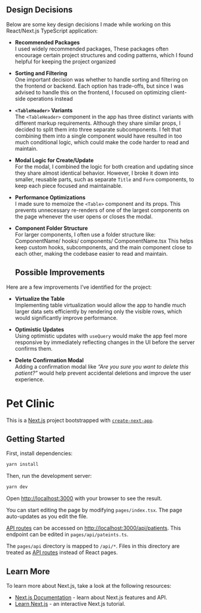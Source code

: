 ## Design Decisions

Below are some key design decisions I made while working on this React/Next.js TypeScript application:

- **Recommended Packages**  
  I used widely recommended packages, These packages often encourage certain project structures and coding patterns, which I found helpful for keeping the project organized

- **Sorting and Filtering**  
  One important decision was whether to handle sorting and filtering on the frontend or backend. Each option has trade-offs, but since I was advised to handle this on the frontend, I focused on optimizing client-side operations instead
- **`<TableHeader>` Variants**  
  The `<TableHeader>` component in the app has three distinct variants with different markup requirements. Although they share similar props, I decided to split them into three separate subcomponents. I felt that combining them into a single component would have resulted in too much conditional logic, which could make the code harder to read and maintain.

- **Modal Logic for Create/Update**  
  For the modal, I combined the logic for both creation and updating since they share almost identical behavior. However, I broke it down into smaller, reusable parts, such as separate `Title` and `Form` components, to keep each piece focused and maintainable.

- **Performance Optimizations**  
  I made sure to memoize the `<Table>` component and its props. This prevents unnecessary re-renders of one of the largest components on the page whenever the user opens or closes the modal.

- **Component Folder Structure**  
  For larger components, I often use a folder structure like:
  ComponentName/
    hooks/
    components/
    ComponentName.tsx
  This helps keep custom hooks, subcomponents, and the main component close to each other, making the codebase easier to read and maintain.

  ## Possible Improvements

Here are a few improvements I’ve identified for the project:

- **Virtualize the Table**  
  Implementing table virtualization would allow the app to handle much larger data sets efficiently by rendering only the visible rows, which would significantly improve performance.

- **Optimistic Updates**  
  Using optimistic updates with `useQuery` would make the app feel more responsive by immediately reflecting changes in the UI before the server confirms them.

- **Delete Confirmation Modal**  
  Adding a confirmation modal like *“Are you sure you want to delete this patient?”* would help prevent accidental deletions and improve the user experience.

# Pet Clinic

This is a [Next.js](https://nextjs.org/) project bootstrapped with [`create-next-app`](https://github.com/vercel/next.js/tree/canary/packages/create-next-app).

## Getting Started

First, install dependencies:

```bash
yarn install
```

Then, run the development server:

```bash
yarn dev
```

Open [http://localhost:3000](http://localhost:3000) with your browser to see the result.

You can start editing the page by modifying `pages/index.tsx`. The page auto-updates as you edit the file.

[API routes](https://nextjs.org/docs/api-routes/introduction) can be accessed on [http://localhost:3000/api/patients](http://localhost:3000/api/pateints). This endpoint can be edited in `pages/api/pateints.ts`.

The `pages/api` directory is mapped to `/api/*`. Files in this directory are treated as [API routes](https://nextjs.org/docs/api-routes/introduction) instead of React pages.

## Learn More

To learn more about Next.js, take a look at the following resources:

- [Next.js Documentation](https://nextjs.org/docs) - learn about Next.js features and API.
- [Learn Next.js](https://nextjs.org/learn) - an interactive Next.js tutorial.

